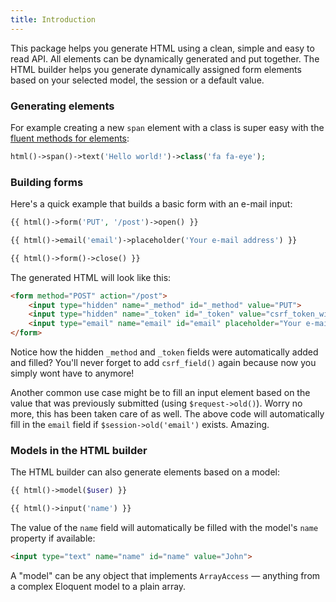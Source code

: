 ```yaml
---
title: Introduction
---
```


This package helps you generate HTML using a clean, simple and easy to read API. All elements can be dynamically generated and put together. The HTML builder helps you generate dynamically assigned form elements based on your selected model, the session or a default value.

### Generating elements

For example creating a new `span` element with a class is super easy with the [fluent methods for elements](/laravel-html/v1/general-usage/element-methods):

 ```php
html()->span()->text('Hello world!')->class('fa fa-eye');
```

### Building forms

Here's a quick example that builds a basic form with an e-mail input:

```php
{{ html()->form('PUT', '/post')->open() }}

{{ html()->email('email')->placeholder('Your e-mail address') }}

{{ html()->form()->close() }}
```

The generated HTML will look like this:

```html
<form method="POST" action="/post">
    <input type="hidden" name="_method" id="_method" value="PUT">
    <input type="hidden" name="_token" id="_token" value="csrf_token_will_be_here">
    <input type="email" name="email" id="email" placeholder="Your e-mail address">
</form>
```

Notice how the hidden `_method` and `_token` fields were automatically added and filled? You'll never forget to add `csrf_field()` again because now you simply wont have to anymore!

Another common use case might be to fill an input element based on the value that was previously submitted (using `$request->old()`). Worry no more, this has been taken care of as well. The above code will automatically fill in the `email` field if `$session->old('email')` exists. Amazing.

### Models in the HTML builder

The HTML builder can also generate elements based on a model:

```php
{{ html()->model($user) }}

{{ html()->input('name') }}
```

The value of the `name` field will automatically be filled with the model's `name` property if available:

```html
<input type="text" name="name" id="name" value="John">
```

A "model" can be any object that implements `ArrayAccess` — anything from a complex Eloquent model to a plain array.
